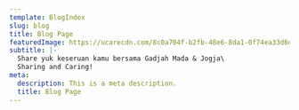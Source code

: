 ```yaml
---
template: BlogIndex
slug: blog
title: Blog Page
featuredImage: https://ucarecdn.com/8c0a704f-b2fb-48e6-8da1-0f74ea33d6da/
subtitle: |-
  Share yuk keseruan kamu bersama Gadjah Mada & Jogja\
  Sharing and Caring!
meta:
  description: This is a meta description.
  title: Blog Page
---
```

